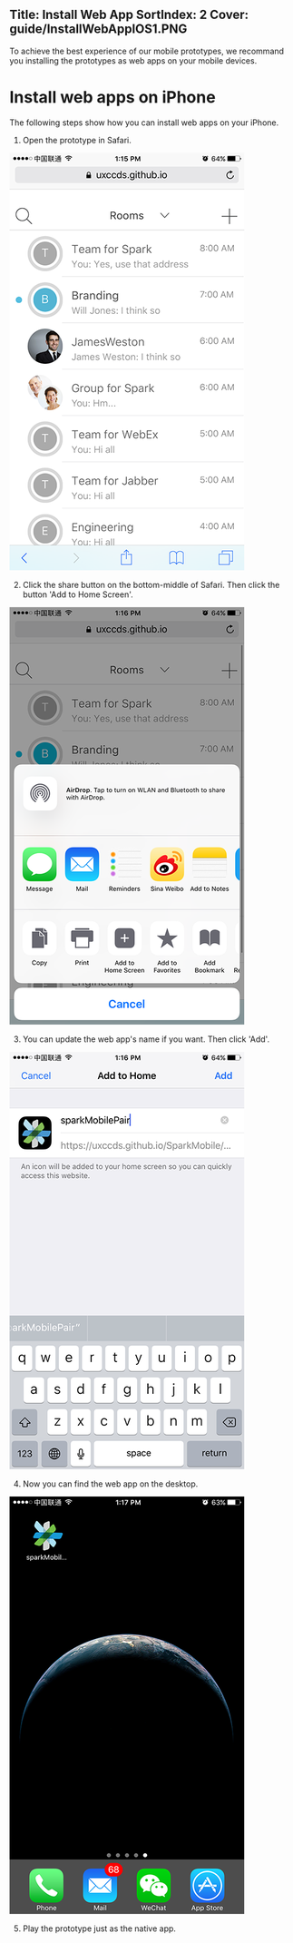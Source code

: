 Title: Install Web App
SortIndex: 2
Cover: guide/InstallWebAppIOS1.PNG
---

To achieve the best experience of our mobile prototypes, we recommand you installing the prototypes as web apps on your mobile devices.

# Install web apps on iPhone

The following steps show how you can install web apps on your iPhone.

1) Open the prototype in Safari.

![Open the prototype in Safari](../../../img_data/guide/InstallWebAppIOS1.PNG)

2) Click the share button on the bottom-middle of Safari. Then click the button 'Add to Home Screen'.

![Click the button 'Add to Home Screen'](../../../img_data/guide/InstallWebAppIOS2.PNG)

3) You can update the web app's name if you want. Then click 'Add'.

![Click 'Add'](../../../img_data/guide/InstallWebAppIOS3.PNG)

4) Now you can find the web app on the desktop. 

![Now you can find the web app on the desktop](../../../img_data/guide/InstallWebAppIOS4.PNG)

5) Play the prototype just as the native app.